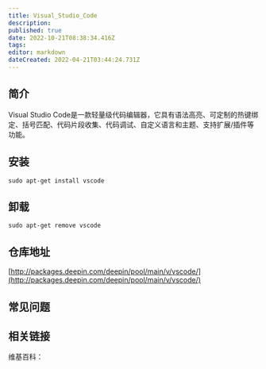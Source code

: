 ```yaml
---
title: Visual_Studio_Code
description: 
published: true
date: 2022-10-21T08:38:34.416Z
tags: 
editor: markdown
dateCreated: 2022-04-21T03:44:24.731Z
---
```


## 简介

Visual Studio Code是一款轻量级代码编辑器，它具有语法高亮、可定制的热键绑定、括号匹配、代码片段收集、代码调试、自定义语言和主题、支持扩展/插件等功能。

## 安装

`sudo apt-get install vscode`

## 卸载

`sudo apt-get remove vscode`

## 仓库地址

[http://packages.deepin.com/deepin/pool/main/v/vscode/](http://packages.deepin.com/deepin/pool/main/v/vscode/)

## 常见问题

## 相关链接

维基百科：
